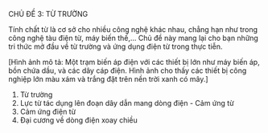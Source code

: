 CHỦ ĐỀ 3: TỪ TRƯỜNG

Tính chất từ là cơ sở cho nhiều công nghệ khác nhau, chẳng hạn như trong công nghệ tàu điện từ, máy biến thế,... Chủ đề này mang lại cho bạn những tri thức mở đầu về từ trường và ứng dụng điện từ trong thực tiễn.

[Hình ảnh mô tả: Một trạm biến áp điện với các thiết bị lớn như máy biến áp, bồn chứa dầu, và các dây cáp điện. Hình ảnh cho thấy các thiết bị công nghiệp lớn màu xám và trắng đặt trên nền trời xanh có mây.]

1. Từ trường
2. Lực từ tác dụng lên đoạn dây dẫn mang dòng điện - Cảm ứng từ
3. Cảm ứng điện từ
4. Đại cương về dòng điện xoay chiều